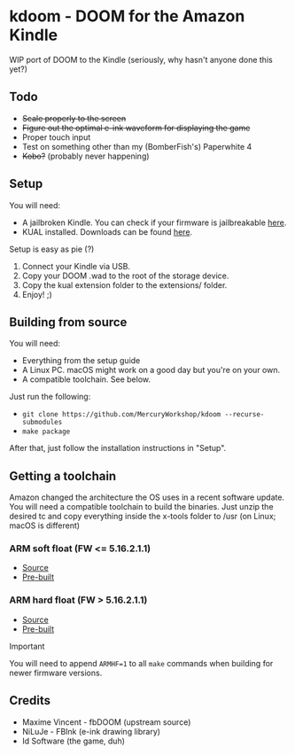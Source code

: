 # kdoom - DOOM for the Amazon Kindle

WIP port of DOOM to the Kindle (seriously, why hasn't anyone done this yet?)

## Todo

* ~~Scale properly to the screen~~
* ~~Figure out the optimal e-ink waveform for displaying the game~~
* Proper touch input
* Test on something other than my (BomberFish's) Paperwhite 4
* ~~Kobo?~~ (probably never happening)

## Setup

You will need:
* A jailbroken Kindle. You can check if your firmware is jailbreakable [here](https://wiki.mobileread.com/wiki/Kindle_Firmware).
* KUAL installed. Downloads can be found [here](https://www.mobileread.com/forums/showthread.php?t=225030).

Setup is easy as pie (?)
1. Connect your Kindle via USB.
2. Copy your DOOM .wad to the root of the storage device.
3. Copy the kual extension folder to the extensions/ folder.
4. Enjoy! ;)

## Building from source

You will need:
* Everything from the setup guide
* A Linux PC. macOS might work on a good day but you're on your own.
* A compatible toolchain. See below.

Just run the following:
* `git clone https://github.com/MercuryWorkshop/kdoom --recurse-submodules`
* `make package`

After that, just follow the installation instructions in "Setup".

## Getting a toolchain

Amazon changed the architecture the OS uses in a recent software update. You will need a compatible toolchain to build the binaries. Just unzip the desired tc and copy everything inside the x-tools folder to /usr (on Linux; macOS is different)

### ARM soft float (FW <= 5.16.2.1.1)

* [Source](https://github.com/koreader/koxtoolchain)
* [Pre-built](https://mega.co.nz/#!yK4mRAyB!CvvSNWmzX4SSDlgtZp2f82dhJvcfB1Zoznwh4FiT4YY)

### ARM hard float (FW > 5.16.2.1.1)

* [Source](https://github.com/notmarek/koxtoolchain)
* [Pre-built](https://fw.notmarek.com/khf/hf-tc.tar.gz)

> [!IMPORTANT]  
> You will need to append `ARMHF=1` to all `make` commands when building for newer firmware versions.

## Credits

* Maxime Vincent - fbDOOM (upstream source)
* NiLuJe - FBInk (e-ink drawing library)
* Id Software (the game, duh)
